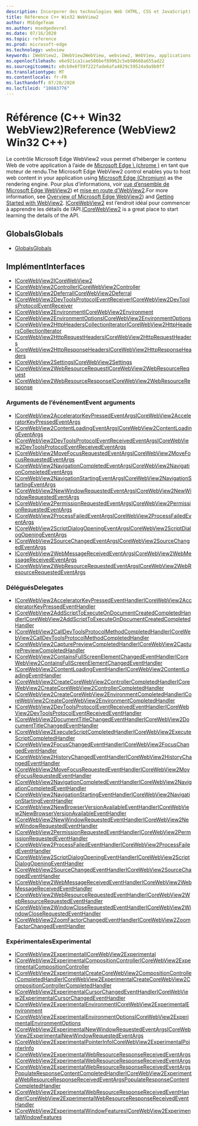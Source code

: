 ```yaml
---
description: Incorporer des technologies Web (HTML, CSS et JavaScript) dans vos applications natives avec le contrôle Microsoft Edge WebView2
title: Référence C++ Win32 WebView2
author: MSEdgeTeam
ms.author: msedgedevrel
ms.date: 07/16/2020
ms.topic: reference
ms.prod: microsoft-edge
ms.technology: webview
keywords: IWebView2, IWebView2WebView, webview2, WebView, applications Win32, Win32, Edge, ICoreWebView2, ICoreWebView2Controller, contrôle de navigateur, html Edge
ms.openlocfilehash: e6e921ca1cae586bef89962c5eb98668a655ad22
ms.sourcegitcommit: e0cb9e6f59f222fade6afa4829c59524a9a9b9ff
ms.translationtype: MT
ms.contentlocale: fr-FR
ms.lasthandoff: 07/20/2020
ms.locfileid: "10883776"
---
```

# <span data-ttu-id="9441b-104">Référence (C++ Win32 WebView2)</span><span class="sxs-lookup"><span data-stu-id="9441b-104">Reference (WebView2 Win32 C++)</span></span>  

<span data-ttu-id="9441b-105">Le contrôle Microsoft Edge WebView2 vous permet d’héberger le contenu Web de votre application à l’aide de [Microsoft Edge \ (chrome \)](https://www.microsoftedgeinsider.com) en tant que moteur de rendu.</span><span class="sxs-lookup"><span data-stu-id="9441b-105">The Microsoft Edge WebView2 control enables you to host web content in your application using [Microsoft Edge \(Chromium\)](https://www.microsoftedgeinsider.com) as the rendering engine.</span></span>  <span data-ttu-id="9441b-106">Pour plus d’informations, voir [vue d’ensemble de Microsoft Edge WebView2](../../index.md)) et [mise en route d’WebView2](../../gettingstarted/win32.md).</span><span class="sxs-lookup"><span data-stu-id="9441b-106">For more information, see [Overview of Microsoft Edge WebView2](../../index.md)) and [Getting Started with WebView2](../../gettingstarted/win32.md).</span></span>  <span data-ttu-id="9441b-107">[ICoreWebView2](0-9-538/ICoreWebView2.md) est l’endroit idéal pour commencer à apprendre les détails de l’API.</span><span class="sxs-lookup"><span data-stu-id="9441b-107">[ICoreWebView2](0-9-538/ICoreWebView2.md) is a great place to start learning the details of the API.</span></span>  

## <span data-ttu-id="9441b-108">Globals</span><span class="sxs-lookup"><span data-stu-id="9441b-108">Globals</span></span>  

*   [<span data-ttu-id="9441b-109">Globals</span><span class="sxs-lookup"><span data-stu-id="9441b-109">Globals</span></span>](0-9-538/webview2-idl.md)  

## <span data-ttu-id="9441b-110">Implément</span><span class="sxs-lookup"><span data-stu-id="9441b-110">Interfaces</span></span>  
*   [<span data-ttu-id="9441b-111">ICoreWebView2</span><span class="sxs-lookup"><span data-stu-id="9441b-111">ICoreWebView2</span></span>](0-9-538/icorewebview2.md)
*   [<span data-ttu-id="9441b-112">ICoreWebView2Controller</span><span class="sxs-lookup"><span data-stu-id="9441b-112">ICoreWebView2Controller</span></span>](0-9-538/icorewebview2controller.md)
*   [<span data-ttu-id="9441b-113">ICoreWebView2Deferral</span><span class="sxs-lookup"><span data-stu-id="9441b-113">ICoreWebView2Deferral</span></span>](0-9-538/icorewebview2deferral.md)
*   [<span data-ttu-id="9441b-114">ICoreWebView2DevToolsProtocolEventReceiver</span><span class="sxs-lookup"><span data-stu-id="9441b-114">ICoreWebView2DevToolsProtocolEventReceiver</span></span>](0-9-538/icorewebview2devtoolsprotocoleventreceiver.md)
*   [<span data-ttu-id="9441b-115">ICoreWebView2Environment</span><span class="sxs-lookup"><span data-stu-id="9441b-115">ICoreWebView2Environment</span></span>](0-9-538/icorewebview2environment.md)
*   [<span data-ttu-id="9441b-116">ICoreWebView2EnvironmentOptions</span><span class="sxs-lookup"><span data-stu-id="9441b-116">ICoreWebView2EnvironmentOptions</span></span>](0-9-538/icorewebview2environmentoptions.md)
*   [<span data-ttu-id="9441b-117">ICoreWebView2HttpHeadersCollectionIterator</span><span class="sxs-lookup"><span data-stu-id="9441b-117">ICoreWebView2HttpHeadersCollectionIterator</span></span>](0-9-538/icorewebview2httpheaderscollectioniterator.md)
*   [<span data-ttu-id="9441b-118">ICoreWebView2HttpRequestHeaders</span><span class="sxs-lookup"><span data-stu-id="9441b-118">ICoreWebView2HttpRequestHeaders</span></span>](0-9-538/icorewebview2httprequestheaders.md)
*   [<span data-ttu-id="9441b-119">ICoreWebView2HttpResponseHeaders</span><span class="sxs-lookup"><span data-stu-id="9441b-119">ICoreWebView2HttpResponseHeaders</span></span>](0-9-538/icorewebview2httpresponseheaders.md)
*   [<span data-ttu-id="9441b-120">ICoreWebView2Settings</span><span class="sxs-lookup"><span data-stu-id="9441b-120">ICoreWebView2Settings</span></span>](0-9-538/icorewebview2settings.md)
*   [<span data-ttu-id="9441b-121">ICoreWebView2WebResourceRequest</span><span class="sxs-lookup"><span data-stu-id="9441b-121">ICoreWebView2WebResourceRequest</span></span>](0-9-538/icorewebview2webresourcerequest.md)
*   [<span data-ttu-id="9441b-122">ICoreWebView2WebResourceResponse</span><span class="sxs-lookup"><span data-stu-id="9441b-122">ICoreWebView2WebResourceResponse</span></span>](0-9-538/icorewebview2webresourceresponse.md)

### <span data-ttu-id="9441b-123">Arguments de l’événement</span><span class="sxs-lookup"><span data-stu-id="9441b-123">Event arguments</span></span>

*   [<span data-ttu-id="9441b-124">ICoreWebView2AcceleratorKeyPressedEventArgs</span><span class="sxs-lookup"><span data-stu-id="9441b-124">ICoreWebView2AcceleratorKeyPressedEventArgs</span></span>](0-9-538/icorewebview2acceleratorkeypressedeventargs.md)
*   [<span data-ttu-id="9441b-125">ICoreWebView2ContentLoadingEventArgs</span><span class="sxs-lookup"><span data-stu-id="9441b-125">ICoreWebView2ContentLoadingEventArgs</span></span>](0-9-538/icorewebview2contentloadingeventargs.md)
*   [<span data-ttu-id="9441b-126">ICoreWebView2DevToolsProtocolEventReceivedEventArgs</span><span class="sxs-lookup"><span data-stu-id="9441b-126">ICoreWebView2DevToolsProtocolEventReceivedEventArgs</span></span>](0-9-538/icorewebview2devtoolsprotocoleventreceivedeventargs.md)
*   [<span data-ttu-id="9441b-127">ICoreWebView2MoveFocusRequestedEventArgs</span><span class="sxs-lookup"><span data-stu-id="9441b-127">ICoreWebView2MoveFocusRequestedEventArgs</span></span>](0-9-538/icorewebview2movefocusrequestedeventargs.md)
*   [<span data-ttu-id="9441b-128">ICoreWebView2NavigationCompletedEventArgs</span><span class="sxs-lookup"><span data-stu-id="9441b-128">ICoreWebView2NavigationCompletedEventArgs</span></span>](0-9-538/icorewebview2navigationcompletedeventargs.md)
*   [<span data-ttu-id="9441b-129">ICoreWebView2NavigationStartingEventArgs</span><span class="sxs-lookup"><span data-stu-id="9441b-129">ICoreWebView2NavigationStartingEventArgs</span></span>](0-9-538/icorewebview2navigationstartingeventargs.md)
*   [<span data-ttu-id="9441b-130">ICoreWebView2NewWindowRequestedEventArgs</span><span class="sxs-lookup"><span data-stu-id="9441b-130">ICoreWebView2NewWindowRequestedEventArgs</span></span>](0-9-538/icorewebview2newwindowrequestedeventargs.md)
*   [<span data-ttu-id="9441b-131">ICoreWebView2PermissionRequestedEventArgs</span><span class="sxs-lookup"><span data-stu-id="9441b-131">ICoreWebView2PermissionRequestedEventArgs</span></span>](0-9-538/icorewebview2permissionrequestedeventargs.md)
*   [<span data-ttu-id="9441b-132">ICoreWebView2ProcessFailedEventArgs</span><span class="sxs-lookup"><span data-stu-id="9441b-132">ICoreWebView2ProcessFailedEventArgs</span></span>](0-9-538/icorewebview2processfailedeventargs.md)
*   [<span data-ttu-id="9441b-133">ICoreWebView2ScriptDialogOpeningEventArgs</span><span class="sxs-lookup"><span data-stu-id="9441b-133">ICoreWebView2ScriptDialogOpeningEventArgs</span></span>](0-9-538/icorewebview2scriptdialogopeningeventargs.md)
*   [<span data-ttu-id="9441b-134">ICoreWebView2SourceChangedEventArgs</span><span class="sxs-lookup"><span data-stu-id="9441b-134">ICoreWebView2SourceChangedEventArgs</span></span>](0-9-538/icorewebview2sourcechangedeventargs.md)
*   [<span data-ttu-id="9441b-135">ICoreWebView2WebMessageReceivedEventArgs</span><span class="sxs-lookup"><span data-stu-id="9441b-135">ICoreWebView2WebMessageReceivedEventArgs</span></span>](0-9-538/icorewebview2webmessagereceivedeventargs.md)
*   [<span data-ttu-id="9441b-136">ICoreWebView2WebResourceRequestedEventArgs</span><span class="sxs-lookup"><span data-stu-id="9441b-136">ICoreWebView2WebResourceRequestedEventArgs</span></span>](0-9-538/icorewebview2webresourcerequestedeventargs.md)

### <span data-ttu-id="9441b-137">Délégués</span><span class="sxs-lookup"><span data-stu-id="9441b-137">Delegates</span></span>

*   [<span data-ttu-id="9441b-138">ICoreWebView2AcceleratorKeyPressedEventHandler</span><span class="sxs-lookup"><span data-stu-id="9441b-138">ICoreWebView2AcceleratorKeyPressedEventHandler</span></span>](0-9-538/icorewebview2acceleratorkeypressedeventhandler.md)
*   [<span data-ttu-id="9441b-139">ICoreWebView2AddScriptToExecuteOnDocumentCreatedCompletedHandler</span><span class="sxs-lookup"><span data-stu-id="9441b-139">ICoreWebView2AddScriptToExecuteOnDocumentCreatedCompletedHandler</span></span>](0-9-538/icorewebview2addscripttoexecuteondocumentcreatedcompletedhandler.md)
*   [<span data-ttu-id="9441b-140">ICoreWebView2CallDevToolsProtocolMethodCompletedHandler</span><span class="sxs-lookup"><span data-stu-id="9441b-140">ICoreWebView2CallDevToolsProtocolMethodCompletedHandler</span></span>](0-9-538/icorewebview2calldevtoolsprotocolmethodcompletedhandler.md)
*   [<span data-ttu-id="9441b-141">ICoreWebView2CapturePreviewCompletedHandler</span><span class="sxs-lookup"><span data-stu-id="9441b-141">ICoreWebView2CapturePreviewCompletedHandler</span></span>](0-9-538/icorewebview2capturepreviewcompletedhandler.md)
*   [<span data-ttu-id="9441b-142">ICoreWebView2ContainsFullScreenElementChangedEventHandler</span><span class="sxs-lookup"><span data-stu-id="9441b-142">ICoreWebView2ContainsFullScreenElementChangedEventHandler</span></span>](0-9-538/icorewebview2containsfullscreenelementchangedeventhandler.md)
*   [<span data-ttu-id="9441b-143">ICoreWebView2ContentLoadingEventHandler</span><span class="sxs-lookup"><span data-stu-id="9441b-143">ICoreWebView2ContentLoadingEventHandler</span></span>](0-9-538/icorewebview2contentloadingeventhandler.md)
*   [<span data-ttu-id="9441b-144">ICoreWebView2CreateCoreWebView2ControllerCompletedHandler</span><span class="sxs-lookup"><span data-stu-id="9441b-144">ICoreWebView2CreateCoreWebView2ControllerCompletedHandler</span></span>](0-9-538/icorewebview2createcorewebview2controllercompletedhandler.md)
*   [<span data-ttu-id="9441b-145">ICoreWebView2CreateCoreWebView2EnvironmentCompletedHandler</span><span class="sxs-lookup"><span data-stu-id="9441b-145">ICoreWebView2CreateCoreWebView2EnvironmentCompletedHandler</span></span>](0-9-538/icorewebview2createcorewebview2environmentcompletedhandler.md)
*   [<span data-ttu-id="9441b-146">ICoreWebView2DevToolsProtocolEventReceivedEventHandler</span><span class="sxs-lookup"><span data-stu-id="9441b-146">ICoreWebView2DevToolsProtocolEventReceivedEventHandler</span></span>](0-9-538/icorewebview2devtoolsprotocoleventreceivedeventhandler.md)
*   [<span data-ttu-id="9441b-147">ICoreWebView2DocumentTitleChangedEventHandler</span><span class="sxs-lookup"><span data-stu-id="9441b-147">ICoreWebView2DocumentTitleChangedEventHandler</span></span>](0-9-538/icorewebview2documenttitlechangedeventhandler.md)
*   [<span data-ttu-id="9441b-148">ICoreWebView2ExecuteScriptCompletedHandler</span><span class="sxs-lookup"><span data-stu-id="9441b-148">ICoreWebView2ExecuteScriptCompletedHandler</span></span>](0-9-538/icorewebview2executescriptcompletedhandler.md)
*   [<span data-ttu-id="9441b-149">ICoreWebView2FocusChangedEventHandler</span><span class="sxs-lookup"><span data-stu-id="9441b-149">ICoreWebView2FocusChangedEventHandler</span></span>](0-9-538/icorewebview2focuschangedeventhandler.md)
*   [<span data-ttu-id="9441b-150">ICoreWebView2HistoryChangedEventHandler</span><span class="sxs-lookup"><span data-stu-id="9441b-150">ICoreWebView2HistoryChangedEventHandler</span></span>](0-9-538/icorewebview2historychangedeventhandler.md)
*   [<span data-ttu-id="9441b-151">ICoreWebView2MoveFocusRequestedEventHandler</span><span class="sxs-lookup"><span data-stu-id="9441b-151">ICoreWebView2MoveFocusRequestedEventHandler</span></span>](0-9-538/icorewebview2movefocusrequestedeventhandler.md)
*   [<span data-ttu-id="9441b-152">ICoreWebView2NavigationCompletedEventHandler</span><span class="sxs-lookup"><span data-stu-id="9441b-152">ICoreWebView2NavigationCompletedEventHandler</span></span>](0-9-538/icorewebview2navigationcompletedeventhandler.md)
*   [<span data-ttu-id="9441b-153">ICoreWebView2NavigationStartingEventHandler</span><span class="sxs-lookup"><span data-stu-id="9441b-153">ICoreWebView2NavigationStartingEventHandler</span></span>](0-9-538/icorewebview2navigationstartingeventhandler.md)
*   [<span data-ttu-id="9441b-154">ICoreWebView2NewBrowserVersionAvailableEventHandler</span><span class="sxs-lookup"><span data-stu-id="9441b-154">ICoreWebView2NewBrowserVersionAvailableEventHandler</span></span>](0-9-538/icorewebview2newbrowserversionavailableeventhandler.md)
*   [<span data-ttu-id="9441b-155">ICoreWebView2NewWindowRequestedEventHandler</span><span class="sxs-lookup"><span data-stu-id="9441b-155">ICoreWebView2NewWindowRequestedEventHandler</span></span>](0-9-538/icorewebview2newwindowrequestedeventhandler.md)
*   [<span data-ttu-id="9441b-156">ICoreWebView2PermissionRequestedEventHandler</span><span class="sxs-lookup"><span data-stu-id="9441b-156">ICoreWebView2PermissionRequestedEventHandler</span></span>](0-9-538/icorewebview2permissionrequestedeventhandler.md)
*   [<span data-ttu-id="9441b-157">ICoreWebView2ProcessFailedEventHandler</span><span class="sxs-lookup"><span data-stu-id="9441b-157">ICoreWebView2ProcessFailedEventHandler</span></span>](0-9-538/icorewebview2processfailedeventhandler.md)
*   [<span data-ttu-id="9441b-158">ICoreWebView2ScriptDialogOpeningEventHandler</span><span class="sxs-lookup"><span data-stu-id="9441b-158">ICoreWebView2ScriptDialogOpeningEventHandler</span></span>](0-9-538/icorewebview2scriptdialogopeningeventhandler.md)
*   [<span data-ttu-id="9441b-159">ICoreWebView2SourceChangedEventHandler</span><span class="sxs-lookup"><span data-stu-id="9441b-159">ICoreWebView2SourceChangedEventHandler</span></span>](0-9-538/icorewebview2sourcechangedeventhandler.md)
*   [<span data-ttu-id="9441b-160">ICoreWebView2WebMessageReceivedEventHandler</span><span class="sxs-lookup"><span data-stu-id="9441b-160">ICoreWebView2WebMessageReceivedEventHandler</span></span>](0-9-538/icorewebview2webmessagereceivedeventhandler.md)
*   [<span data-ttu-id="9441b-161">ICoreWebView2WebResourceRequestedEventHandler</span><span class="sxs-lookup"><span data-stu-id="9441b-161">ICoreWebView2WebResourceRequestedEventHandler</span></span>](0-9-538/icorewebview2webresourcerequestedeventhandler.md)
*   [<span data-ttu-id="9441b-162">ICoreWebView2WindowCloseRequestedEventHandler</span><span class="sxs-lookup"><span data-stu-id="9441b-162">ICoreWebView2WindowCloseRequestedEventHandler</span></span>](0-9-538/icorewebview2windowcloserequestedeventhandler.md)
*   [<span data-ttu-id="9441b-163">ICoreWebView2ZoomFactorChangedEventHandler</span><span class="sxs-lookup"><span data-stu-id="9441b-163">ICoreWebView2ZoomFactorChangedEventHandler</span></span>](0-9-538/icorewebview2zoomfactorchangedeventhandler.md)

### <span data-ttu-id="9441b-164">Expérimentales</span><span class="sxs-lookup"><span data-stu-id="9441b-164">Experimental</span></span>

*   [<span data-ttu-id="9441b-165">ICoreWebView2Experimental</span><span class="sxs-lookup"><span data-stu-id="9441b-165">ICoreWebView2Experimental</span></span>](0-9-538/icorewebview2experimental.md)
*   [<span data-ttu-id="9441b-166">ICoreWebView2ExperimentalCompositionController</span><span class="sxs-lookup"><span data-stu-id="9441b-166">ICoreWebView2ExperimentalCompositionController</span></span>](0-9-538/icorewebview2experimentalcompositioncontroller.md)
*   [<span data-ttu-id="9441b-167">ICoreWebView2ExperimentalCreateCoreWebView2CompositionControllerCompletedHandler</span><span class="sxs-lookup"><span data-stu-id="9441b-167">ICoreWebView2ExperimentalCreateCoreWebView2CompositionControllerCompletedHandler</span></span>](0-9-538/icorewebview2experimentalcreatecorewebview2compositioncontrollercompletedhandler.md)
*   [<span data-ttu-id="9441b-168">ICoreWebView2ExperimentalCursorChangedEventHandler</span><span class="sxs-lookup"><span data-stu-id="9441b-168">ICoreWebView2ExperimentalCursorChangedEventHandler</span></span>](0-9-538/icorewebview2experimentalcursorchangedeventhandler.md)
*   [<span data-ttu-id="9441b-169">ICoreWebView2ExperimentalEnvironment</span><span class="sxs-lookup"><span data-stu-id="9441b-169">ICoreWebView2ExperimentalEnvironment</span></span>](0-9-538/icorewebview2experimentalenvironment.md)
*   [<span data-ttu-id="9441b-170">ICoreWebView2ExperimentalEnvironmentOptions</span><span class="sxs-lookup"><span data-stu-id="9441b-170">ICoreWebView2ExperimentalEnvironmentOptions</span></span>](0-9-538/icorewebview2experimentalenvironmentoptions.md)
*   [<span data-ttu-id="9441b-171">ICoreWebView2ExperimentalNewWindowRequestedEventArgs</span><span class="sxs-lookup"><span data-stu-id="9441b-171">ICoreWebView2ExperimentalNewWindowRequestedEventArgs</span></span>](0-9-538/icorewebview2experimentalnewwindowrequestedeventargs.md)
*   [<span data-ttu-id="9441b-172">ICoreWebView2ExperimentalPointerInfo</span><span class="sxs-lookup"><span data-stu-id="9441b-172">ICoreWebView2ExperimentalPointerInfo</span></span>](0-9-538/icorewebview2experimentalpointerinfo.md)
*   [<span data-ttu-id="9441b-173">ICoreWebView2ExperimentalWebResourceResponseReceivedEventArgs</span><span class="sxs-lookup"><span data-stu-id="9441b-173">ICoreWebView2ExperimentalWebResourceResponseReceivedEventArgs</span></span>](0-9-538/icorewebview2experimentalwebresourceresponsereceivedeventargs.md)
*   [<span data-ttu-id="9441b-174">ICoreWebView2ExperimentalWebResourceResponseReceivedEventArgsPopulateResponseContentCompletedHandler</span><span class="sxs-lookup"><span data-stu-id="9441b-174">ICoreWebView2ExperimentalWebResourceResponseReceivedEventArgsPopulateResponseContentCompletedHandler</span></span>](0-9-538/icorewebview2experimentalwebresourceresponsereceivedeventargspopulateresponsecontentcompletedhandler.md)
*   [<span data-ttu-id="9441b-175">ICoreWebView2ExperimentalWebResourceResponseReceivedEventHandler</span><span class="sxs-lookup"><span data-stu-id="9441b-175">ICoreWebView2ExperimentalWebResourceResponseReceivedEventHandler</span></span>](0-9-538/icorewebview2experimentalwebresourceresponsereceivedeventhandler.md)
*   [<span data-ttu-id="9441b-176">ICoreWebView2ExperimentalWindowFeatures</span><span class="sxs-lookup"><span data-stu-id="9441b-176">ICoreWebView2ExperimentalWindowFeatures</span></span>](0-9-538/icorewebview2experimentalwindowfeatures.md)
